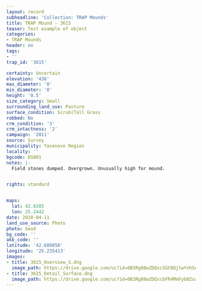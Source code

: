 ```yaml
---
layout: record
subheadline: 'Collection: TRAP Mounds'
title: TRAP Mound - 3615
teaser: Test example of object
categories:
- TRAP Mounds
header: no
tags:
- ''
trap_id: '3615'

certainty: Uncertain
elevation: '436'
max_diameter: '8'
min_diameter: '8'
height: '0.5'
size_category: Small
surrounding_land_use: Pasture
surface_condition: Scrub|Tall Grass
robbed: No
crm_condition: '3'
crm_intactness: '2'
campaign: '2011'
source: Survey
municipality: Yasenovo Region
locality: ''
bgcode: DS001
notes: |-
  Field stones dumped. Overgrown. Unusually high for mound.


rights: standard


maps:
  lat: 42.6285
  lon: 25.2442
date: 2018-04-11
land_use_source: Photo
photo: Good
bg_code: ''
akb_code: ''
latitude: '42.680858'
longitude: '25.235413'
images:
- title: 3615_Overview_S.dng
  image_path: https://drive.google.com/uc?id=0B3Rg88wZDQscSGt0QjlwYnhSeUE
- title: 3615_Detail_Surface.dng
  image_path: https://drive.google.com/uc?id=0B3Rg88wZDQscbFR4MmFyb0Zuazg
---
```

